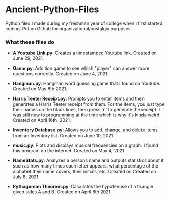 # Ancient-Python-Files
Python files I made during my freshman year of college when I first started coding. Put on Github for organizational/nostalgia purposes.

### What these files do
- <b>A Youtube Link.py</b>: Creates a timestamped Youtube link. Created on June 29, 2021.

- <b>Game.py</b>: Addition game to see which "player" can answer more questions correctly. Created on June 4, 2021.

- <b>Hangman.py</b>: Hangman word guessing game that I found on Youtube. Created on May 8th 2021.

- <b>Harris Teeter Receipt.py</b>: Prompts you to enter items and then generates a Harris Teeter receipt from them. For the items, you just type their names on the blank lines, then press 'n' to generate the receipt. I was still new to programming at the time which is why it's kinda weird. Created on April 16th, 2021.

- <b>Inventory Database.py</b>: Allows you to add, change, and delete items from an Inventory list. Created on June 10, 2021.

- <b>music.py</b>: Plots and displays musical frequencies on a graph. I found this program on the internet. Created on May 4, 2021

- <b>NameStats.py</b>: Analyzes a persons name and outputs statistics about it such as how many times each letter appears, what percentage of the alphabet their name covers, their initials, etc. Created on Created on July 8, 2021.

- <b>Pythagorean Theorem.py</b>: Calculates the hypotenuse of a triangle given sides A and B. Created on April 8th 2021.